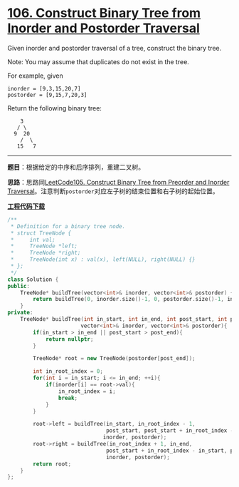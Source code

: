 # [106. Construct Binary Tree from Inorder and Postorder Traversal](https://leetcode.com/problems/construct-binary-tree-from-inorder-and-postorder-traversal/)

Given inorder and postorder traversal of a tree, construct the binary tree.

Note:
You may assume that duplicates do not exist in the tree.

For example, given

    inorder = [9,3,15,20,7]
    postorder = [9,15,7,20,3]

Return the following binary tree:

        3
       / \
      9  20
        /  \
       15   7

-----

**题目**：根据给定的中序和后序排列，重建二叉树。

**思路**：思路同[LeetCode105. Construct Binary Tree from Preorder and Inorder Traversal](https://blog.csdn.net/grllery/article/details/88615111)。注意判断`postorder`对应左子树的结束位置和右子树的起始位置。

[**工程代码下载**](https://github.com/abesft/leetcode)

```cpp
/**
 * Definition for a binary tree node.
 * struct TreeNode {
 *     int val;
 *     TreeNode *left;
 *     TreeNode *right;
 *     TreeNode(int x) : val(x), left(NULL), right(NULL) {}
 * };
 */
class Solution {
public:
    TreeNode* buildTree(vector<int>& inorder, vector<int>& postorder) {
        return buildTree(0, inorder.size()-1, 0, postorder.size()-1, inorder, postorder);
    }
private:
    TreeNode* buildTree(int in_start, int in_end, int post_start, int post_end,
                       vector<int>& inorder, vector<int>& postorder){
        if(in_start > in_end || post_start > post_end){
            return nullptr;
        }

        TreeNode* root = new TreeNode(postorder[post_end]);

        int in_root_index = 0;
        for(int i = in_start; i <= in_end; ++i){
            if(inorder[i] == root->val){
                in_root_index = i;
                break;
            }
        }

        root->left = buildTree(in_start, in_root_index - 1,
                               post_start, post_start + in_root_index - in_start - 1,
                              inorder, postorder);
        root->right = buildTree(in_root_index + 1, in_end,
                               post_start + in_root_index - in_start, post_end - 1,
                               inorder, postorder);
        return root;
    }
};
```